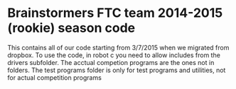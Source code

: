 # Brainstormers FTC team 2014-2015 (rookie) season code

This contains all of our code starting from 3/7/2015 when we migrated from dropbox.
To use the code, in robot c you need to allow includes from the drivers subfolder.
The acctual competion programs are the ones not in folders.
The test programs folder is only for test programs and utilities, not for actual competition programs
